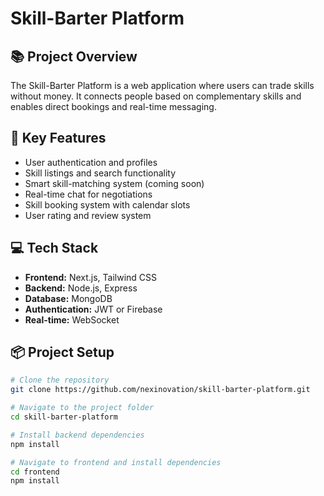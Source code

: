 # Skill-Barter Platform

## 📚 Project Overview
The Skill-Barter Platform is a web application where users can trade skills without money. It connects people based on complementary skills and enables direct bookings and real-time messaging.

## 🚀 Key Features
- User authentication and profiles
- Skill listings and search functionality
- Smart skill-matching system (coming soon)
- Real-time chat for negotiations
- Skill booking system with calendar slots
- User rating and review system

## 💻 Tech Stack
- **Frontend:** Next.js, Tailwind CSS
- **Backend:** Node.js, Express
- **Database:** MongoDB
- **Authentication:** JWT or Firebase
- **Real-time:** WebSocket

## 📦 Project Setup
```bash
# Clone the repository
git clone https://github.com/nexinovation/skill-barter-platform.git

# Navigate to the project folder
cd skill-barter-platform

# Install backend dependencies
npm install

# Navigate to frontend and install dependencies
cd frontend
npm install
